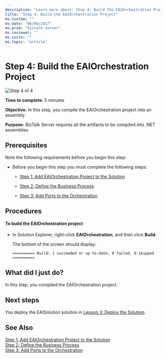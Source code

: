 ```yaml
---
description: "Learn more about: Step 4: Build the EAIOrchestration Project"
title: "Step 4: Build the EAIOrchestration Project"
ms.custom: ""
ms.date: "06/08/2017"
ms.prod: "biztalk-server"
ms.reviewer: ""
ms.suite: ""
ms.topic: "article"
---
```

# Step 4: Build the EAIOrchestration Project
![Step 4 of 4](../adapters-and-accelerators/adapter-oracle-ebs/media/step-4of4.gif "Step_4of4")  
  
 **Time to complete:** 5 minutes  
  
 **Objective:** In this step, you compile the EAIOrchestration project into an assembly.  
  
 **Purpose:** BizTalk Server requires all the artifacts to be compiled into .NET assemblies.  
  
## Prerequisites  
 Note the following requirements before you begin this step:  
  
-   Before you begin this step you must complete the following steps:  
  
    -   [Step 1: Add EAIOrchestration Project to the Solution](../core/step-1-add-eaiorchestration-project-to-the-solution.md)  
  
    -   [Step 2: Define the Business Process](../core/step-2-define-the-business-process.md)  
  
    -   [Step 3: Add Ports to the Orchestration](../core/step-3-add-ports-to-the-orchestration.md)  
  
## Procedures  
  
#### To build the EAIOrchestration project  
  
-   In Solution Explorer, right-click **EAIOrchestration**, and then click **Build**.  
  
     The bottom of the screen should display:  
  
    ```  
    ========== Build: 1 succeeded or up-to-date, 0 failed, 0 skipped ==========  
    ```  
  
## What did I just do?  
 In this step, you compiled the EAIOrchestration project.  
  
## Next steps  
 You deploy the EAISolution solution in [Lesson 3: Deploy the Solution](../core/lesson-3-deploy-the-solution.md).  
  
## See Also  
 [Step 1: Add EAIOrchestration Project to the Solution](../core/step-1-add-eaiorchestration-project-to-the-solution.md)   
 [Step 2: Define the Business Process](../core/step-2-define-the-business-process.md)   
 [Step 3: Add Ports to the Orchestration](../core/step-3-add-ports-to-the-orchestration.md)
